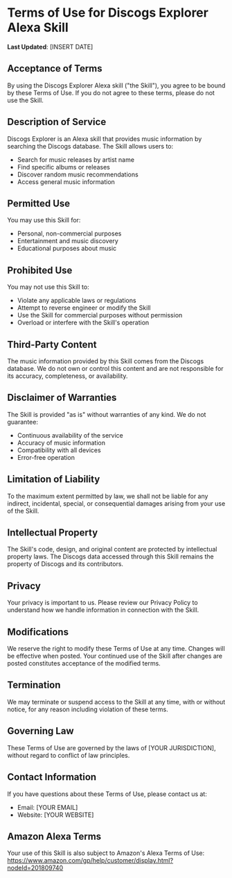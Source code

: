# Terms of Use for Discogs Explorer Alexa Skill

**Last Updated**: [INSERT DATE]

## Acceptance of Terms

By using the Discogs Explorer Alexa skill ("the Skill"), you agree to be bound by these Terms of Use. If you do not agree to these terms, please do not use the Skill.

## Description of Service

Discogs Explorer is an Alexa skill that provides music information by searching the Discogs database. The Skill allows users to:
- Search for music releases by artist name
- Find specific albums or releases
- Discover random music recommendations
- Access general music information

## Permitted Use

You may use this Skill for:
- Personal, non-commercial purposes
- Entertainment and music discovery
- Educational purposes about music

## Prohibited Use

You may not use this Skill to:
- Violate any applicable laws or regulations
- Attempt to reverse engineer or modify the Skill
- Use the Skill for commercial purposes without permission
- Overload or interfere with the Skill's operation

## Third-Party Content

The music information provided by this Skill comes from the Discogs database. We do not own or control this content and are not responsible for its accuracy, completeness, or availability.

## Disclaimer of Warranties

The Skill is provided "as is" without warranties of any kind. We do not guarantee:
- Continuous availability of the service
- Accuracy of music information
- Compatibility with all devices
- Error-free operation

## Limitation of Liability

To the maximum extent permitted by law, we shall not be liable for any indirect, incidental, special, or consequential damages arising from your use of the Skill.

## Intellectual Property

The Skill's code, design, and original content are protected by intellectual property laws. The Discogs data accessed through this Skill remains the property of Discogs and its contributors.

## Privacy

Your privacy is important to us. Please review our Privacy Policy to understand how we handle information in connection with the Skill.

## Modifications

We reserve the right to modify these Terms of Use at any time. Changes will be effective when posted. Your continued use of the Skill after changes are posted constitutes acceptance of the modified terms.

## Termination

We may terminate or suspend access to the Skill at any time, with or without notice, for any reason including violation of these terms.

## Governing Law

These Terms of Use are governed by the laws of [YOUR JURISDICTION], without regard to conflict of law principles.

## Contact Information

If you have questions about these Terms of Use, please contact us at:
- Email: [YOUR EMAIL]
- Website: [YOUR WEBSITE]

## Amazon Alexa Terms

Your use of this Skill is also subject to Amazon's Alexa Terms of Use: https://www.amazon.com/gp/help/customer/display.html?nodeId=201809740